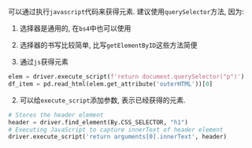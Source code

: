 
可以通过执行`javascript`代码来获得元素. 建议使用`querySelector`方法, 因为:
1. 选择器是通用的, 在`bs4`中也可以使用
2. 选择器的书写比较简单, 比写`getElementByID`这些方法简便




1. 通过`js`获得元素
```python
elem = driver.execute_script(f'return document.querySelector("p")')
df_item = pd.read_html(elem.get_attribute('outerHTML'))[0]
```

2. 可以给`execute_script`添加参数, 表示已经获得的元素.

```python
# Stores the header element
header = driver.find_element(By.CSS_SELECTOR, "h1")
# Executing JavaScript to capture innerText of header element
driver.execute_script('return arguments[0].innerText', header)
```